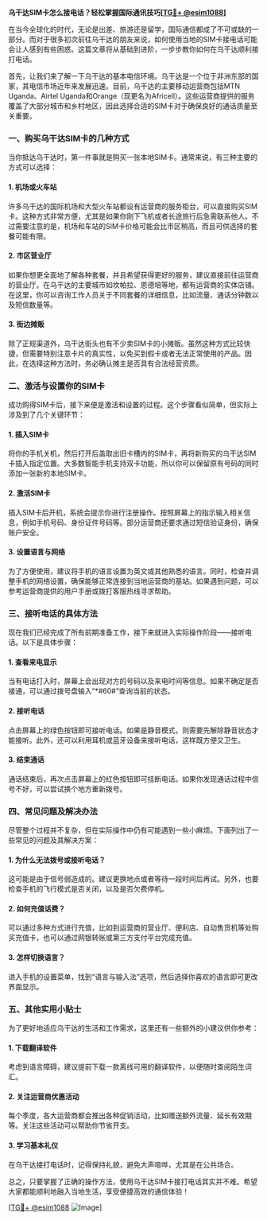 **乌干达SIM卡怎么接电话？轻松掌握国际通讯技巧[[TG💪+ @esim1088](https://t.me/s/esim1088)]**

在当今全球化的时代，无论是出差、旅游还是留学，国际通信都成了不可或缺的一部分。而对于很多初次前往乌干达的朋友来说，如何使用当地的SIM卡接电话可能会让人感到有些困惑。这篇文章将从基础到进阶，一步步教你如何在乌干达顺利接打电话。

首先，让我们来了解一下乌干达的基本电信环境。乌干达是一个位于非洲东部的国家，其电信市场近年来发展迅速。目前，乌干达的主要移动运营商包括MTN Uganda、Airtel Uganda和Orange（现更名为Africell）。这些运营商提供的服务覆盖了大部分城市和乡村地区，因此选择合适的SIM卡对于确保良好的通话质量至关重要。

### **一、购买乌干达SIM卡的几种方式**

当你抵达乌干达时，第一件事就是购买一张本地SIM卡。通常来说，有三种主要的方式可以选择：

#### **1. 机场或火车站**
许多乌干达的国际机场和大型火车站都设有运营商的服务柜台，可以直接购买SIM卡。这种方式非常方便，尤其是如果你刚下飞机或者长途旅行后急需联系他人。不过需要注意的是，机场和车站的SIM卡价格可能会比市区稍高，而且可供选择的套餐可能有限。

#### **2. 市区营业厅**
如果你想更全面地了解各种套餐，并且希望获得更好的服务，建议直接前往运营商的营业厅。在乌干达的主要城市如坎帕拉、恩德培等地，都有运营商的实体店铺。在这里，你可以咨询工作人员关于不同套餐的详细信息，比如流量、通话分钟数以及短信数量等。

#### **3. 街边摊贩**
除了正规渠道外，乌干达街头也有不少卖SIM卡的小摊贩。虽然这种方式比较快捷，但需要特别注意卡片的真实性，以免买到假卡或者无法正常使用的产品。因此，在选择这种方法时，务必确认摊主是否具有合法经营资质。

### **二、激活与设置你的SIM卡**

成功购得SIM卡后，接下来便是激活和设置的过程。这个步骤看似简单，但实际上涉及到了几个关键环节：

#### **1. 插入SIM卡**
将你的手机关机，然后打开后盖取出旧卡槽内的SIM卡，再将新购买的乌干达SIM卡插入指定位置。大多数智能手机支持双卡功能，所以你可以保留原有号码的同时添加一张新的本地SIM卡。

#### **2. 激活SIM卡**
插入SIM卡后开机，系统会提示你进行注册操作。按照屏幕上的指示输入相关信息，例如手机号码、身份证件号码等。部分运营商还要求通过短信验证身份，确保账户安全。

#### **3. 设置语言与网络**
为了方便使用，建议将手机的语言设置为英文或其他熟悉的语言。同时，检查并调整手机的网络设置，确保能够正常连接到当地运营商的基站。如果遇到问题，可以参考运营商提供的用户手册或拨打客服热线寻求帮助。

### **三、接听电话的具体方法**

现在我们已经完成了所有前期准备工作，接下来就进入实际操作阶段——接听电话。以下是具体步骤：

#### **1. 查看来电显示**
当有电话打入时，屏幕上会出现对方的号码以及来电时间等信息。如果不确定是否接通，可以通过拨号盘输入“*#60#”查询当前的状态。

#### **2. 接听电话**
点击屏幕上的绿色按钮即可接听电话。如果是静音模式，则需要先解除静音状态才能接听。此外，还可以利用耳机或蓝牙设备来接听电话，这样既方便又卫生。

#### **3. 结束通话**
通话结束后，再次点击屏幕上的红色按钮即可挂断电话。如果你发现通话过程中信号不好，可以尝试换个地方重新拨号。

### **四、常见问题及解决办法**

尽管整个过程并不复杂，但在实际操作中仍有可能遇到一些小麻烦。下面列出了一些常见的问题及其解决方案：

#### **1. 为什么无法拨号或接听电话？**
这可能是由于信号弱造成的。建议更换地点或者等待一段时间后再试。另外，也要检查手机的飞行模式是否关闭，以及是否欠费停机。

#### **2. 如何充值话费？**
可以通过多种方式进行充值，比如到运营商的营业厅、便利店、自动售货机等处购买充值卡，也可以通过网银转账或第三方支付平台完成充值。

#### **3. 怎样切换语言？**
进入手机的设置菜单，找到“语言与输入法”选项，然后选择你喜欢的语言即可更改界面显示。

### **五、其他实用小贴士**

为了更好地适应乌干达的生活和工作需求，这里还有一些额外的小建议供你参考：

#### **1. 下载翻译软件**
考虑到语言障碍，建议提前下载一款离线可用的翻译软件，以便随时查阅陌生词汇。

#### **2. 关注运营商优惠活动**
每个季度，各大运营商都会推出各种促销活动，比如赠送额外流量、延长有效期等。关注这些活动可以帮助你节省开支。

#### **3. 学习基本礼仪**
在乌干达接打电话时，记得保持礼貌，避免大声喧哗，尤其是在公共场合。

总之，只要掌握了正确的操作方法，使用乌干达SIM卡接打电话其实并不难。希望大家都能顺利地融入当地生活，享受便捷高效的通信体验！

[[TG💪+ @esim1088](https://t.me/s/esim1088) ![Image](https://i.postimg.cc/4NQfJmqS/Snipaste-2025-05-13-00-14-12.png)]
